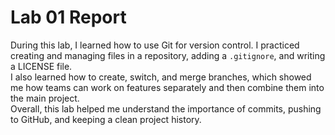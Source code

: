 # Lab 01 Report

During this lab, I learned how to use Git for version control. I practiced creating and managing files in a repository, adding a `.gitignore`, and writing a LICENSE file.  
I also learned how to create, switch, and merge branches, which showed me how teams can work on features separately and then combine them into the main project.  
Overall, this lab helped me understand the importance of commits, pushing to GitHub, and keeping a clean project history.
